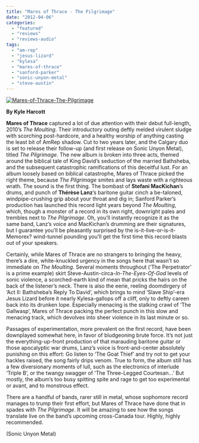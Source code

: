 ```yaml
---
title: "Mares of Thrace - The Pilgrimage"
date: "2012-04-06"
categories: 
  - "featured"
  - "reviews"
  - "reviews-audio"
tags: 
  - "am-rep"
  - "jesus-lizard"
  - "kylesa"
  - "mares-of-thrace"
  - "sanford-parker"
  - "sonic-unyon-metal"
  - "steve-austin"
---
```


[![](http://www.hellbound.ca/wp-content/uploads/2012/04/Mares-of-Thrace-The-Pilgrimage.jpg "Mares-of-Thrace-The-Pilgrimage")](http://www.hellbound.ca/wp-content/uploads/2012/04/Mares-of-Thrace-The-Pilgrimage.jpg)

**By Kyle Harcott**

**Mares of Thrace** captured a lot of due attention with their debut full-length, 2010’s _The Moulting_. Their introductory outing deftly melded virulent sludge with scorching post-hardcore, and a healthy worship of anything casting the least bit of AmRep shadow. Cut to two years later, and the Calgary duo is set to release their follow-up (and first release on Sonic Unyon Metal), titled _The Pilgrimage_. The new album is broken into three acts, themed around the biblical tale of King David’s seduction of the married Bathsheba, and the subsequent catastrophic ramifications of this deceitful lust. For an album loosely based on biblical catastrophe, Mares of Thrace picked the right theme, because _The Pilgrimage_ smites and lays waste with a righteous wrath. The sound is the first thing. The bombast of **Stefani MacKichan**’s drums, and punch of **Thérèse Lanz**’s baritone guitar cinch a be-taloned, windpipe-crushing grip about your throat and dig in; Sanford Parker’s production has launched this record light years beyond _The Moulting_, which, though a monster of a record in its own right, downright pales and trembles next to _The Pilgrimage_. Oh, you’ll instantly recognize it as the same band, Lanz’s voice and MacKichan’s drumming are their signatures, but I guarantee you’ll be pleasantly surprised by the is-it-live-or-is-it-Memorex? wind-tunnel pounding you’ll get the first time this record blasts out of your speakers.

Certainly, while Mares of Thrace are no strangers to bringing the heavy, there’s a dire, white-knuckled urgency in the songs here that wasn’t so immediate on _The Moulting_. Several moments throughout (‘The Perpetrator’ is a prime example) skirt Steve-Austin-circa-_In-The-Eyes-Of-God_ levels of sonic violence, a scorched-earth kind of mean that pricks the hairs on the back of the listener’s neck. There is also the eerie, reeling doomdirgery of ‘Act II: Bathsheba’s Reply To David’, which brings to mind ‘Slave Ship’-era Jesus Lizard before it nearly Kylesa-gallops off a cliff, only to deftly careen back into its drunken lope. Especially menacing is the stalking crawl of ‘The Gallwasp’, Mares of Thrace packing the perfect punch in this slow and menacing track, which devolves into sheer violence in its last minute or so.

Passages of experimentation, more prevalent on the first record, have been downplayed somewhat here, in favor of bludgeoning brute force. It’s not just the everything-up-front production of that marauding baritone guitar or those apocalyptic war drums, Lanz’s voice is front-and-center absolutely punishing on this effort: Go listen to ‘The Goat Thief’ and try not to get your hackles raised, the song fairly drips venom. True to form, the album still has a few diversionary moments of lull, such as the electronics of interlude ‘Triple B’, or the twangy swagger of ‘The Three-Legged Courtesan…’ But mostly, the album’s too busy spitting spite and rage to get too experimental or avant, and to monstrous effect.

There are a handful of bands, rarer still in metal, whose sophomore record manages to trump their first effort, but Mares of Thrace have done that in spades with _The Pilgrimage_. It will be amazing to see how the songs translate live on the band’s upcoming cross-Canada tour. Highly, highly recommended.

(Sonic Unyon Metal)
